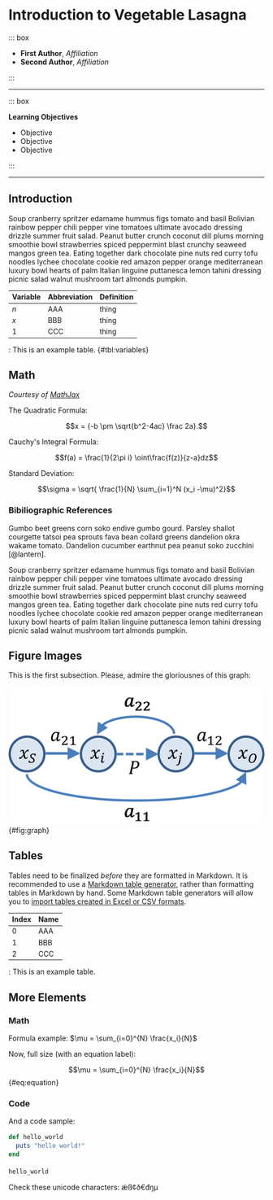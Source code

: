 # Introduction to Vegetable Lasagna

::: box

- **First Author**, _Affiliation_
- **Second Author**, _Affiliation_

:::

---

::: box

**Learning Objectives**

- Objective 
- Objective 
- Objective 

::: 

---

## Introduction

Soup cranberry spritzer edamame hummus figs tomato and basil Bolivian rainbow pepper chili pepper vine tomatoes ultimate avocado dressing drizzle summer fruit salad. Peanut butter crunch coconut dill plums morning smoothie bowl strawberries spiced peppermint blast crunchy seaweed mangos green tea. Eating together dark chocolate pine nuts red curry tofu noodles lychee chocolate cookie red amazon pepper orange mediterranean luxury bowl hearts of palm Italian linguine puttanesca lemon tahini dressing picnic salad walnut mushroom tart almonds pumpkin.

| Variable | Abbreviation | Definition |
| ----- | ---- | ----- | 
| $n$   | AAA  | thing |
| $x$   | BBB  | thing |
| $1$   | CCC  | thing |

: This is an example table. {#tbl:variables}

## Math 

_Courtesy of [MathJax](https://www.mathjax.org/#samples)_

The Quadratic Formula:

$$x = {-b \pm \sqrt{b^2-4ac} \frac 2a}.$$

Cauchy's Integral Formula:

$$f(a) = \frac{1}{2\pi i} \oint\frac{f(z)}{z-a}dz$$

Standard Deviation:

$$\sigma = \sqrt{ \frac{1}{N} \sum_{i=1}^N (x_i -\mu)^2}$$

### Bibiliographic References

Gumbo beet greens corn soko endive gumbo gourd. Parsley shallot courgette tatsoi pea sprouts fava bean collard greens dandelion okra wakame tomato. Dandelion cucumber earthnut pea peanut soko zucchini [@lantern].

Soup cranberry spritzer edamame hummus figs tomato and basil Bolivian rainbow pepper chili pepper vine tomatoes ultimate avocado dressing drizzle summer fruit salad. Peanut butter crunch coconut dill plums morning smoothie bowl strawberries spiced peppermint blast crunchy seaweed mangos green tea. Eating together dark chocolate pine nuts red curry tofu noodles lychee chocolate cookie red amazon pepper orange mediterranean luxury bowl hearts of palm Italian linguine puttanesca lemon tahini dressing picnic salad walnut mushroom tart almonds pumpkin.

## Figure Images

This is the first subsection. Please, admire the gloriousnes of this graph:

![A cool graph](images/graph.png){#fig:graph}

## Tables

Tables need to be finalized _before_ they are formatted in Markdown. It is recommended to use a [Markdown table generator](https://www.tablesgenerator.com/markdown_tables), rather than formatting tables in Markdown by hand. Some Markdown table generators will allow you to [import tables created in Excel or CSV formats](https://jakebathman.github.io/Markdown-Table-Generator/). 

| Index | Name |
| ----- | ---- |
| 0     | AAA  |
| 1     | BBB  |
| 2     | CCC  |

: This is an example table.

## More Elements

### Math

Formula example: $\mu = \sum_{i=0}^{N} \frac{x_i}{N}$

Now, full size (with an equation label):

$$\mu = \sum_{i=0}^{N} \frac{x_i}{N}$$ {#eq:equation}

### Code

And a code sample:

```rb
def hello_world
  puts "hello world!"
end

hello_world
```

Check these unicode characters: ǽß¢ð€đŋμ

